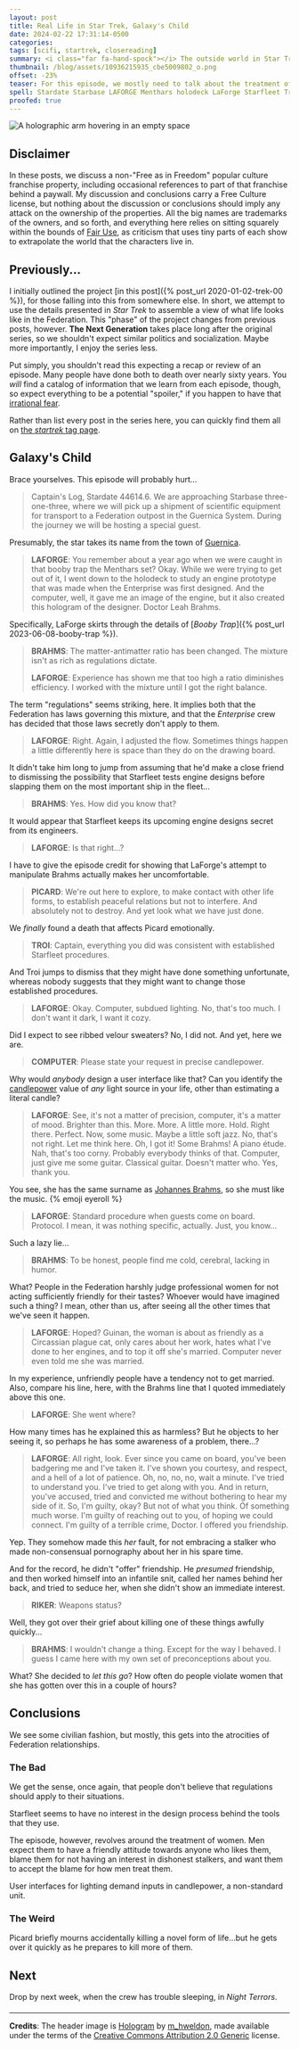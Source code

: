 ```yaml
---
layout: post
title: Real Life in Star Trek, Galaxy's Child
date: 2024-02-22 17:31:14-0500
categories:
tags: [scifi, startrek, closereading]
summary: <i class="far fa-hand-spock"></i> The outside world in Star Trek
thumbnail: /blog/assets/10936215935_cbe5009802_o.png
offset: -23%
teaser: For this episode, we mostly need to talk about the treatment of women, with a couple of issues scattered around.
spell: Stardate Starbase LAFORGE Menthars holodeck LaForge Starfleet Troi eyeroll Guinan Circassian Riker
proofed: true
---
```


![A holographic arm hovering in an empty space](/blog/assets/10936215935_cbe5009802_o.png "Don't touch it; you don't know where that finger has been...")

## Disclaimer

In these posts, we discuss a non-"Free as in Freedom" popular culture franchise property, including occasional references to part of that franchise behind a paywall.  My discussion and conclusions carry a Free Culture license, but nothing about the discussion or conclusions should imply any attack on the ownership of the properties.  All the big names are trademarks of the owners, and so forth, and everything here relies on sitting squarely within the bounds of [Fair Use](https://en.wikipedia.org/wiki/Fair_use), as criticism that uses tiny parts of each show to extrapolate the world that the characters live in.

## Previously...

I initially outlined the project [in this post]({% post_url 2020-01-02-trek-00 %}), for those falling into this from somewhere else.  In short, we attempt to use the details presented in *Star Trek* to assemble a view of what life looks like in the Federation.  This "phase" of the project changes from previous posts, however.  **The Next Generation** takes place long after the original series, so we shouldn't expect similar politics and socialization.  Maybe more importantly, I enjoy the series less.

Put simply, you shouldn't read this expecting a recap or review of an episode.  Many people have done both to death over nearly sixty years.  You *will* find a catalog of information that we learn from each episode, though, so expect everything to be a potential "spoiler," if you happen to have that [irrational fear](https://www.theguardian.com/books/booksblog/2011/aug/17/spoilers-enhance-enjoyment-psychologists).

Rather than list every post in the series here, you can quickly find them all on [the *startrek* tag page](/blog/tag/startrek/).

## Galaxy's Child

Brace yourselves.  This episode will probably hurt...

 > Captain's Log, Stardate 44614.6. We are approaching Starbase three-one-three, where we will pick up a shipment of scientific equipment for transport to a Federation outpost in the Guernica System. During the journey we will be hosting a special guest.

Presumably, the star takes its name from the town of [Guernica](https://en.wikipedia.org/wiki/Guernica).

 > **LAFORGE**: You remember about a year ago when we were caught in that booby trap the Menthars set? Okay. While we were trying to get out of it, I went down to the holodeck to study an engine prototype that was made when the Enterprise was first designed. And the computer, well, it gave me an image of the engine, but it also created this hologram of the designer. Doctor Leah Brahms.

Specifically, LaForge skirts through the details of [*Booby Trap*]({% post_url 2023-06-08-booby-trap %}).

 > **BRAHMS**: The matter-antimatter ratio has been changed. The mixture isn't as rich as regulations dictate.
 >
 > **LAFORGE**: Experience has shown me that too high a ratio diminishes efficiency. I worked with the mixture until I got the right balance.

The term "regulations" seems striking, here.  It implies both that the Federation has laws governing this mixture, and that the *Enterprise* crew has decided that those laws secretly don't apply to them.

 > **LAFORGE**: Right. Again, I adjusted the flow. Sometimes things happen a little differently here is space than they do on the drawing board.

It didn't take him long to jump from assuming that he'd make a close friend to dismissing the possibility that Starfleet tests engine designs before slapping them on the most important ship in the fleet...

 > **BRAHMS**: Yes. How did you know that?

It would appear that Starfleet keeps its upcoming engine designs secret from its engineers.

 > **LAFORGE**: Is that right...?

I have to give the episode credit for showing that LaForge's attempt to manipulate Brahms actually makes her uncomfortable.

 > **PICARD**: We're out here to explore, to make contact with other life forms, to establish peaceful relations but not to interfere. And absolutely not to destroy. And yet look what we have just done.

We *finally* found a death that affects Picard emotionally.

 > **TROI**: Captain, everything you did was consistent with established Starfleet procedures.

And Troi jumps to dismiss that they might have done something unfortunate, whereas nobody suggests that they might want to change those established procedures.

 > **LAFORGE**: Okay. Computer, subdued lighting. No, that's too much. I don't want it dark, I want it cozy.

Did I expect to see ribbed velour sweaters?  No, I did not.  And yet, here we are.

 > **COMPUTER**: Please state your request in precise candlepower.

Why would *anybody* design a user interface like that?  Can you identify the [candlepower](https://en.wikipedia.org/wiki/Candlepower) value of *any* light source in your life, other than estimating a literal candle?

 > **LAFORGE**: See, it's not a matter of precision, computer, it's a matter of mood. Brighter than this. More. More. A little more. Hold. Right there. Perfect. Now, some music. Maybe a little soft jazz. No, that's not right. Let me think here. Oh, I got it! Some Brahms! A piano étude. Nah, that's too corny. Probably everybody thinks of that. Computer, just give me some guitar. Classical guitar. Doesn't matter who. Yes, thank you.

You see, she has the same surname as [Johannes Brahms](https://en.wikipedia.org/wiki/Johannes_Brahms), so she must like the music.  {% emoji eyeroll %}

 > **LAFORGE**: Standard procedure when guests come on board. Protocol. I mean, it was nothing specific, actually. Just, you know...

Such a lazy lie...

 > **BRAHMS**: To be honest, people find me cold, cerebral, lacking in humor.

What?  People in the Federation harshly judge professional women for not acting sufficiently friendly for their tastes?  Whoever would have imagined such a thing?  I mean, other than us, after seeing all the other times that we've seen it happen.

 > **LAFORGE**: Hoped? Guinan, the woman is about as friendly as a Circassian plague cat, only cares about her work, hates what I've done to her engines, and to top it off she's married. Computer never even told me she was married.

In my experience, unfriendly people have a tendency not to get married.  Also, compare his line, here, with the Brahms line that I quoted immediately above this one.

 > **LAFORGE**: She went where?

How many times has he explained this as harmless?  But he objects to her seeing it, so perhaps he has some awareness of a problem, there...?

 > **LAFORGE**: All right, look. Ever since you came on board, you've been badgering me and I've taken it. I've shown you courtesy, and respect, and a hell of a lot of patience. Oh, no, no, no, wait a minute. I've tried to understand you. I've tried to get along with you. And in return, you've accused, tried and convicted me without bothering to hear my side of it. So, I'm guilty, okay? But not of what you think. Of something much worse. I'm guilty of reaching out to you, of hoping we could connect. I'm guilty of a terrible crime, Doctor. I offered you friendship.

Yep.  They somehow made this *her* fault, for not embracing a stalker who made non-consensual pornography about her in his spare time.

And for the record, he didn't "offer" friendship.  He *presumed* friendship, and then worked himself into an infantile snit, called her names behind her back, and tried to seduce her, when she didn't show an immediate interest.

 > **RIKER**: Weapons status?

Well, they got over their grief about killing one of these things awfully quickly...

 > **BRAHMS**: I wouldn't change a thing. Except for the way I behaved. I guess I came here with my own set of preconceptions about you.

What?  She decided to *let this go*?  How often do people violate women that she has gotten over this in a couple of hours?

## Conclusions

We see some civilian fashion, but mostly, this gets into the atrocities of Federation relationships.

### The Bad

We get the sense, once again, that people don't believe that regulations should apply to their situations.

Starfleet seems to have no interest in the design process behind the tools that they use.

The episode, however, revolves around the treatment of women.  Men expect them to have a friendly attitude towards anyone who likes them, blame them for not having an interest in dishonest stalkers, and want them to accept the blame for how men treat them.

User interfaces for lighting demand inputs in candlepower, a non-standard unit.

### The Weird

Picard briefly mourns accidentally killing a novel form of life...but he gets over it quickly as he prepares to kill more of them.

## Next

Drop by next week, when the crew has trouble sleeping, in *Night Terrors*.

#### <i class="far fa-hand-spock"></i>

* * *

**Credits**: The header image is [Hologram](https://www.flickr.com/photos/57460471@N06/10936215935) by [m_hweldon](https://www.flickr.com/photos/57460471@N06/), made available under the terms of the [Creative Commons Attribution 2.0 Generic](https://creativecommons.org/licenses/by/2.0/) license.
